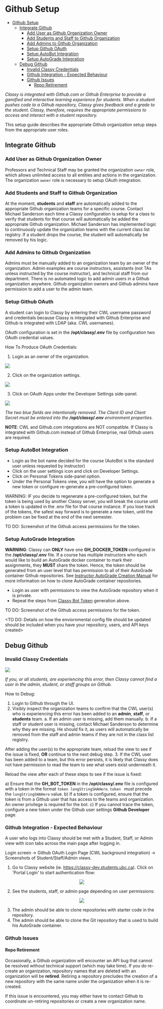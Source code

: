 # Github Setup

<!-- TOC depthfrom:2 -->
- [Github Setup](#github-setup)
  - [Integrate Github](#integrate-github)
    - [Add User as Github Organization Owner](#add-user-as-github-organization-owner)
    - [Add Students and Staff to Github Organization](#add-students-and-staff-to-github-organization)
    - [Add Admins to Github Organization](#add-admins-to-github-organization)
    - [Setup Github OAuth](#setup-github-oauth)
    - [Setup AutoBot Integration](#setup-autobot-integration)
    - [Setup AutoGrade Integration](#setup-autograde-integration)
  - [Debug Github](#debug-github)
    - [Invalid Classy Credentials](#invalid-classy-credentials)
    - [Github Integration - Expected Behaviour](#github-integration---expected-behaviour)
    - [Github Issues](#github-issues)
      - [Repo Retirement](#repo-retirement)
<!-- /TOC -->

*Classy is integrated with Github.com or Github Enterprise to provide a gamified and interactive learning experience for students. When a student pushes code to a Github repository, Classy gives feedback and a grade to the student. Classy, therefore, requires the appropriate permissions to access and interact with a student repository.*

This setup guide describes the appropriate Github organization setup steps from the appropriate user roles.

## Integrate Github

### Add User as Github Organization Owner

Professors and Technical Staff may be granted the organization `owner` role, which allows unlimited access to all entities and actions in the organization. The organization `owner` role is necessary to setup OAuth integration.

### Add Students and Staff to Github Organization

At the moment, **students** and **staff** are automatically added to the appropriate Github organization teams for a specific course. Contact Michael Sanderson each time a Classy configuration is setup for a class to verify that students for that course will automatically be added the appropriate Github organization. Michael Sanderson has implemented logic to continuously update the organization teams with the current class list registry. If a student drops the course, the student will automatically be removed by his logic.

### Add Admins to Github Organization

Admins must be manually added to an organization team by an owner of the organization. Admin examples are course instructors, assistants (not TAs unless instructed by the course instructor), and technical staff from our department. There is no automated logic to add admin users in a Github organization anywhere. Github organization owners and Github admins have permission to add a user to the admin team.

### Setup Github OAuth

A student can login to Classy by entering their CWL username password and credentials because Classy is integrated with Github Enterprise and Github is integrated with LDAP (aka. CWL usernames).

OAuth configuration is set in the **/opt/classy/.env** file by configuration two OAuth credential values.

How To Produce OAuth Credentials:

  1. Login as an owner of the organization.
  <img src="../assets/organization-profile.png">

  2. Click on the organization settings.
  <img src="../assets/organization-profile.png">

  3. Click on OAuth Apps under the Developer Settings side-panel.
  <img src="../assets/oauth-application-credentials.png">

*The two blue fields are intentionally removed. The Client ID and Client Secret must be entered into the **/opt/classy/.env** environment properties.*

**NOTE**: CWL and Github.com integrations are NOT compatible. If Classy is integrated with Github.com instead of Github Enterprise, real Github users are required.

### Setup AutoBot Integration

- Login as the bot name decided for the course (AutoBot is the standard user unless requested by instructor)
- Click on the user settings icon and click on Developer Settings.
- Click on Personal Tokens side-panel option.
- Under the Personal Tokens view, you will have the option to generate a new token or configure re-generate a pre-configured token.

WARNING: IF you decide to regenerate a pre-configured token, but the token is being used by another Classy server, you will break the course until a token is updated in the .env file for that course instance. If you lose track of the tokens, the safest way forward is to generate a new token, until the problem can be fixed at the end of the next semester.

TO DO: Screenshot of the Github access permissions for the token.

### Setup AutoGrade Integration

**WARNING**: Classy can **ONLY** have one **GH_DOCKER_TOKEN** configured in the **/opt/classy/.env** file. If a course has multiple instructors who each would like to build an AutoGrade docker container to mark their assignments, they **MUST** share the token. Hence, the token should be generated from an user level that has permission to all of their AutoGrade container Github repositories. See [Instructor AutoGrade Creation Manual](/docs/instructor/autograde.md#overview) for more information on how to clone AutoGrade container repositories.

- Login as user with permissions to view the AutoGrade repository when it is private.
- Repeat the steps from [Classy Bot Token](#classy-bot-token-steps) generation above.

TO DO: Screenshot of the Github access permissions for the token.

<TO DO: Details on how the enviornmental config file should be updated should be included when you have your repository, users, and API keys created>

## Debug Github

### Invalid Classy Credentials

<img src="../assets/invalid-classy-credentials.png">

*If you, or all students, are experiencing this error, then Classy cannot find a user in the admin, student, or staff groups on Github.*

How to Debug:

  1. Login to Github through the UI.
  2. Visibly inspect the organization teams to confirm that the CWL user(s) who is experiencing this error has been added to an **admin**, **staff**, or **students** team.
    a. If an admin user is missing, add them manually.
    b. If a staff or student user is missing, contact Michael Sanderson to determine why they are missing. He should fix it, as users will automatically be removed from the staff and admin teams if they are not in the class list registry. 

  After adding the user(s) to the appropriate team, reload the view to see if the issue is fixed, **OR** continue to the next debug step.
  3. If the CWL user has been added to a team, but this error persists, it is likely that Classy does not have permission to read the team to see what users exist underneath it.

Reload the view after each of these steps to see if the issue is fixed:

  a) Ensure that the **GH_BOT_TOKEN** in the **/opt/classy/.env** file is configured with a token in the format `token longStringSHAHere`. `token ` must precede the `longStringSHAHere` value.
  b) If a token is configured, ensure that the token is from a Github user that has access to the teams and organization. An owner privilege is required for the bot.
  c) If you cannot trace the token, configure a new token under the Github user settings **Github Developer** page.

### Github Integration - Expected Behaviour

A user who logs into Classy should be met with a Student, Staff, or Admin view with icon tabs across the main page after logging in.

Login screen → Github OAuth Login Page (CWL background integration) → Screenshots of Student/Staff/Admin views.

  1. Go to Classy website (ie. https://classy-dev.students.ubc.ca). Click on 'Portal Login' to start authentication flow:
  <p align="center"><img src="../assets/classy-login-main.png"></p>

  2. See the students, staff, or admin page depending on user permissions:
  <p align="center"><img src="../assets/classy-logged-in.png"></p>

  3. The admin should be able to clone repositories with starter code in the repository.
  4. The admin should be able to clone the Git repository that is used to build his AutoGrade container.

### Github Issues

#### Repo Retirement

Occasionally, a Github organization will encounter an API bug that cannot be resolved without technical support (which may take time). If you do re-create an organization, repository names that are deleted with an organization will be **retired**. Retiring a repository precludes the creation of a new repository with the same name under the organization when it is re-created.

If this issue is encountered, you may either have to contact Github to coordinate un-retiring repositories or create a new organization name.
